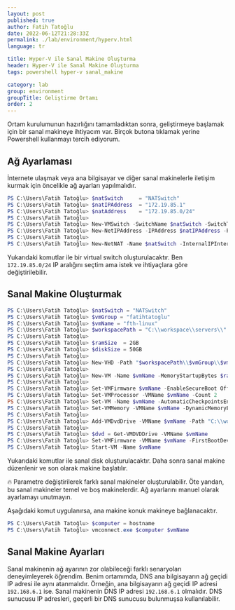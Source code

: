 ```yaml
---
layout: post
published: true
author: Fatih Tatoğlu
date: 2022-06-12T21:28:33Z
permalink: ./lab/environment/hyperv.html
language: tr

title: Hyper-V ile Sanal Makine Oluşturma
header: Hyper-V ile Sanal Makine Oluşturma
tags: powershell hyper-v sanal_makine

category: lab
group: environment
groupTitle: Geliştirme Ortamı
order: 2
---
```


Ortam kurulumunun hazırlığını tamamladıktan sonra, geliştirmeye başlamak için bir sanal makineye ihtiyacım var. Birçok butona tıklamak yerine Powershell kullanmayı tercih ediyorum.

## Ağ Ayarlaması

İnternete ulaşmak veya ana bilgisayar ve diğer sanal makinelerle iletişim kurmak için öncelikle ağ ayarları yapılmalıdır.

```powershell
PS C:\Users\Fatih Tatoğlu> $natSwitch     = "NATSwitch"
PS C:\Users\Fatih Tatoğlu> $natIPAddress  = "172.19.85.1"
PS C:\Users\Fatih Tatoğlu> $natAddress    = "172.19.85.0/24"
PS C:\Users\Fatih Tatoğlu> 
PS C:\Users\Fatih Tatoğlu> New-VMSwitch -SwitchName $natSwitch -SwitchType Internal
PS C:\Users\Fatih Tatoğlu> New-NetIPAddress -IPAddress $natIPAddress -PrefixLength 24 -InterfaceAlias "vEthernet ($natSwitch)"
PS C:\Users\Fatih Tatoğlu> 
PS C:\Users\Fatih Tatoğlu> New-NetNAT -Name $natSwitch -InternalIPInterfaceAddressPrefix $natAddress
```

Yukarıdaki komutlar ile bir virtual switch oluşturulacaktır. Ben `172.19.85.0/24` IP aralığını seçtim ama istek ve ihtiyaçlara göre değiştirilebilir.

## Sanal Makine Oluşturmak

```powershell
PS C:\Users\Fatih Tatoğlu> $natSwitch = "NATSwitch"
PS C:\Users\Fatih Tatoğlu> $vmGroup = "fatihtatoglu"
PS C:\Users\Fatih Tatoğlu> $vmName = "fth-linux"
PS C:\Users\Fatih Tatoğlu> $workspacePath = "C:\\workspace\\servers\\"
PS C:\Users\Fatih Tatoğlu> 
PS C:\Users\Fatih Tatoğlu> $ramSize  = 2GB 
PS C:\Users\Fatih Tatoğlu> $diskSize = 50GB
PS C:\Users\Fatih Tatoğlu> 
PS C:\Users\Fatih Tatoğlu> New-VHD -Path "$workspacePath\\$vmGroup\\$vmName\\$vmName.vhdx" -SizeBytes $diskSize -Fixed -BlockSizeBytes 1MB
PS C:\Users\Fatih Tatoğlu> 
PS C:\Users\Fatih Tatoğlu> New-VM -Name $vmName -MemoryStartupBytes $ramSize -BootDevice VHD -VHDPath "$workspacePath\\$vmGroup\\$vmName\\$vmName.vhdx" -Path "$workspacePath\\$vmGroup" -Generation 2 -Switch $natSwitch
PS C:\Users\Fatih Tatoğlu> 
PS C:\Users\Fatih Tatoğlu> Set-VMFirmware $vmName -EnableSecureBoot Off
PS C:\Users\Fatih Tatoğlu> Set-VMProcessor -VMName $vmName -Count 2
PS C:\Users\Fatih Tatoğlu> Set-VM -Name $vmName -AutomaticCheckpointsEnabled $false -CheckpointType Disabled
PS C:\Users\Fatih Tatoğlu> Set-VMMemory -VMName $vmName -DynamicMemoryEnabled $true -MinimumBytes ($ramSize / 16) -StartupBytes ($ramSize / 8) -MaximumBytes $ramSize
PS C:\Users\Fatih Tatoğlu> 
PS C:\Users\Fatih Tatoğlu> Add-VMDvdDrive -VMName $vmName -Path "C:\\workspace\\isos\\linuxmint-20.3-xfce-64bit.iso"
PS C:\Users\Fatih Tatoğlu> 
PS C:\Users\Fatih Tatoğlu> $dvd = Get-VMDVDDrive -VMName $vmName
PS C:\Users\Fatih Tatoğlu> Set-VMFirmware -VMName $vmName -FirstBootDevice $dvd
PS C:\Users\Fatih Tatoğlu> Start-VM -Name $vmName
```

Yukarıdaki komutlar ile sanal disk oluşturulacaktır. Daha sonra sanal makine düzenlenir ve son olarak makine başlatılır.

🔥 Parametre değiştirilerek farklı sanal makineler oluşturulabilir. Öte yandan, bu sanal makineler temel ve boş makinelerdir. Ağ ayarlarını manuel olarak ayarlamayı unutmayın.

Aşağıdaki komut uygulanırsa, ana makine konuk makineye bağlanacaktır.

```powershell
PS C:\Users\Fatih Tatoğlu> $computer = hostname
PS C:\Users\Fatih Tatoğlu> vmconnect.exe $computer $vmName
```

## Sanal Makine Ayarları

Sanal makinenin ağ ayarının zor olabileceği farklı senaryoları deneyimleyerek öğrendim. Benim ortamımda, DNS ana bilgisayarın ağ geçidi IP adresi ile aynı atanmalıdır. Örneğin, ana bilgisayarın ağ geçidi IP adresi `192.168.6.1` ise. Sanal makinenin DNS IP adresi `192.168.6.1` olmalıdır. DNS sunucusu IP adresleri, geçerli bir DNS sunucusu bulunmuşsa kullanılabilir.
